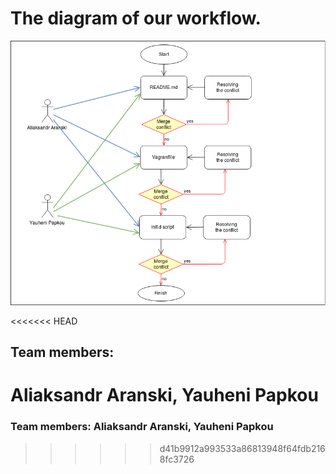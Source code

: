 # The diagram of our workflow.
![picture](img/Diagram.png)

<<<<<<< HEAD
## Team members:

Aliaksandr Aranski, Yauheni Papkou
=======
### Team members: Aliaksandr Aranski, Yauheni Papkou
>>>>>> d41b9912a993533a86813948f64fdb2168fc3726
